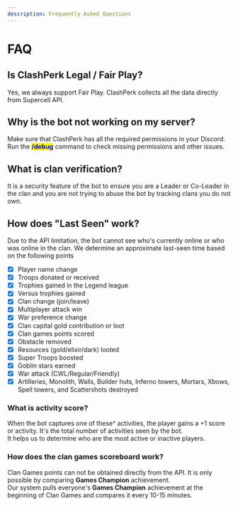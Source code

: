 ```yaml
---
description: Frequently Asked Questions
---
```


# FAQ

## Is ClashPerk Legal / Fair Play?

Yes, we always support Fair Play. ClashPerk collects all the data directly from Supercell API.

## Why is the bot not working on my server?

Make sure that ClashPerk has all the required permissions in your Discord. Run the <mark style="color:blue;">**/debug**</mark> command to check missing permissions and other issues.

## What is clan verification?

It is a security feature of the bot to ensure you are a Leader or Co-Leader in the clan and you are not trying to abuse the bot by tracking clans you do not own.

## How does "Last Seen" work?

Due to the API limitation, the bot cannot see who's currently online or who was online in the clan. We determine an approximate last-seen time based on the following points

* [x] Player name change
* [x] Troops donated or received
* [x] Trophies gained in the Legend league
* [x] Versus trophies gained
* [x] Clan change (join/leave)
* [x] Multiplayer attack win
* [x] War preference change
* [x] Clan capital gold contribution or loot
* [x] Clan games points scored
* [x] Obstacle removed
* [x] Resources (gold/elixir/dark) looted
* [x] Super Troops boosted
* [x] Goblin stars earned
* [x] War attack (CWL/Regular/Friendly)
* [x] Artilleries, Monolith, Walls, Builder huts, Inferno towers, Mortars, Xbows, Spell towers, and Scattershots destroyed

### What is activity score?

When the bot captures one of these^ activities, the player gains a +1 score or activity. It's the total number of activities seen by the bot.\
It helps us to determine who are the most active or inactive players.

### How does the clan games scoreboard work?

Clan Games points can not be obtained directly from the API. It is only possible by comparing **Games Champion** achievement.\
Our system pulls everyone's **Games Champion** achievement at the beginning of Clan Games and compares it every 10-15 minutes.
